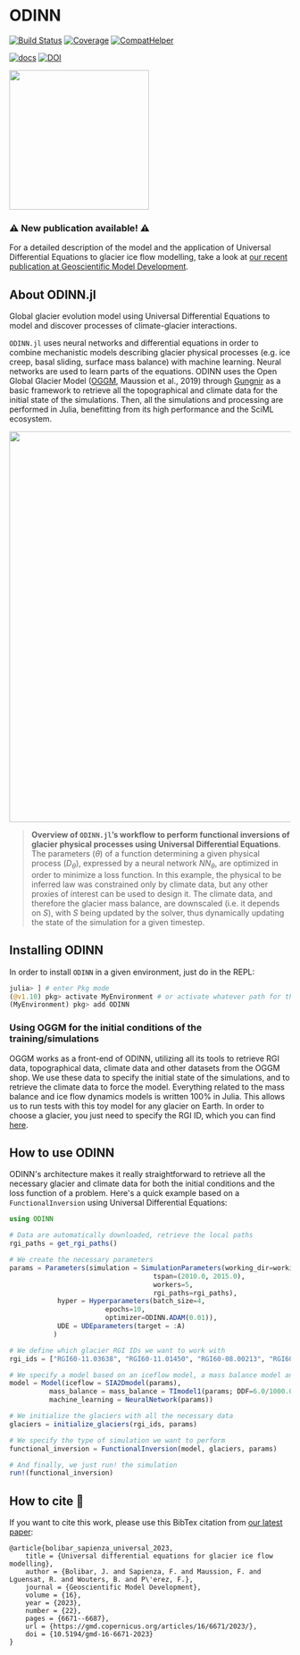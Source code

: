 # ODINN

[![Build Status](https://github.com/ODINN-SciML/ODINN.jl/actions/workflows/CI.yml/badge.svg?branch=main)](https://github.com/ODINN-SciML/ODINN.jl/actions/workflows/CI.yml?query=branch%3Amain)
[![Coverage](https://codecov.io/gh/ODINN-SciML/ODINN.jl/branch/main/graph/badge.svg)](https://app.codecov.io/gh/ODINN-SciML/ODINN.jl)
[![CompatHelper](https://github.com/ODINN-SciML/ODINN.jl/actions/workflows/CompatHelper.yml/badge.svg)](https://github.com/ODINN-SciML/ODINN.jl/actions/workflows/CompatHelper.yml) 

[![docs](https://img.shields.io/badge/documentation-main-blue.svg)](https://odinn-sciml.github.io/ODINN.jl/)
[![DOI](https://zenodo.org/badge/DOI/10.5281/zenodo.8033313.svg)](https://doi.org/10.5281/zenodo.8033313)

<img src="https://github.com/ODINN-SciML/ODINN.jl/blob/main/plots/ODINN_sticker_original.png?raw=true" width="250">

### ⚠️ New publication available! ⚠️

For a detailed description of the model and the application of Universal Differential Equations to glacier ice flow modelling, take a look at [our recent publication at Geoscientific Model Development](https://gmd.copernicus.org/articles/16/6671/2023/gmd-16-6671-2023.html). 

## About ODINN.jl

Global glacier evolution model using Universal Differential Equations to model and discover processes of climate-glacier interactions. 

`ODINN.jl` uses neural networks and differential equations in order to combine mechanistic models describing glacier physical processes (e.g. ice creep, basal sliding, surface mass balance) with machine learning. Neural networks are used to learn parts of the equations. ODINN uses the Open Global Glacier Model ([OGGM](oggm.org/), Maussion et al., 2019) through [Gungnir](https://github.com/ODINN-SciML/Gungnir) as a basic framework to retrieve all the topographical and climate data for the initial state of the simulations. Then, all the simulations and processing are performed in Julia, benefitting from its high performance and the SciML ecosystem. 

<center><img src="https://github.com/ODINN-SciML/odinn_toy/blob/main/plots/overview_figure.png" width="700"></center>

> **Overview of `ODINN.jl`’s workflow to perform functional inversions of glacier physical processes using Universal Differential Equations**. The parameters ($θ$) of a function determining a given physical process ($D_θ$), expressed by a neural network $NN_θ$, are optimized in order to minimize a loss function. In this example, the physical to be inferred law was constrained only by climate data, but any other proxies of interest can be used to design it. The climate data, and therefore the glacier mass balance, are downscaled (i.e. it depends on $S$), with $S$ being updated by the solver, thus dynamically updating the state of the simulation for a given timestep.

## Installing ODINN 

In order to install `ODINN` in a given environment, just do in the REPL:
```julia
julia> ] # enter Pkg mode
(@v1.10) pkg> activate MyEnvironment # or activate whatever path for the Julia environment
(MyEnvironment) pkg> add ODINN
```

### Using OGGM for the initial conditions of the training/simulations 

OGGM works as a front-end of ODINN, utilizing all its tools to retrieve RGI data, topographical data, climate data and other datasets from the OGGM shop. We use these data to specify the initial state of the simulations, and to retrieve the climate data to force the model. Everything related to the mass balance and ice flow dynamics models is written 100% in Julia. This allows us to run tests with this toy model for any glacier on Earth. In order to choose a glacier, you just need to specify the RGI ID, which you can find [here](https://www.glims.org/maps/glims). 

## How to use ODINN

ODINN's architecture makes it really straightforward to retrieve all the necessary glacier and climate data for both the initial conditions and the loss function of a problem. Here's a quick example based on a `FunctionalInversion` using Universal Differential Equations:

```julia
using ODINN

# Data are automatically downloaded, retrieve the local paths
rgi_paths = get_rgi_paths()

# We create the necessary parameters
params = Parameters(simulation = SimulationParameters(working_dir=working_dir,
									tspan=(2010.0, 2015.0),
									workers=5,
									rgi_paths=rgi_paths),
		    hyper = Hyperparameters(batch_size=4,
					    epochs=10,
					    optimizer=ODINN.ADAM(0.01)),
		    UDE = UDEparameters(target = :A)
		   )

# We define which glacier RGI IDs we want to work with
rgi_ids = ["RGI60-11.03638", "RGI60-11.01450", "RGI60-08.00213", "RGI60-04.04351"]

# We specify a model based on an iceflow model, a mass balance model and a machine learning model
model = Model(iceflow = SIA2Dmodel(params),
	      mass_balance = mass_balance = TImodel1(params; DDF=6.0/1000.0, acc_factor=1.2/1000.0),
	      machine_learning = NeuralNetwork(params))

# We initialize the glaciers with all the necessary data
glaciers = initialize_glaciers(rgi_ids, params)

# We specify the type of simulation we want to perform
functional_inversion = FunctionalInversion(model, glaciers, params)

# And finally, we just run! the simulation
run!(functional_inversion)

````	

## How to cite 📖

If you want to cite this work, please use this BibTex citation from [our latest paper](https://gmd.copernicus.org/articles/16/6671/2023/gmd-16-6671-2023.html):
```
@article{bolibar_sapienza_universal_2023,
	title = {Universal differential equations for glacier ice flow modelling},
	author = {Bolibar, J. and Sapienza, F. and Maussion, F. and Lguensat, R. and Wouters, B. and P\'erez, F.},
	journal = {Geoscientific Model Development},
	volume = {16},
	year = {2023},
	number = {22},
	pages = {6671--6687},
	url = {https://gmd.copernicus.org/articles/16/6671/2023/},
	doi = {10.5194/gmd-16-6671-2023}
}
```
